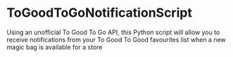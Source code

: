 # ToGoodToGoNotificationScript
Using an unofficial To Good To Go API, this Python script will allow you to receive notifications from your To Good To Good favourites list when a new magic bag is available for a store
